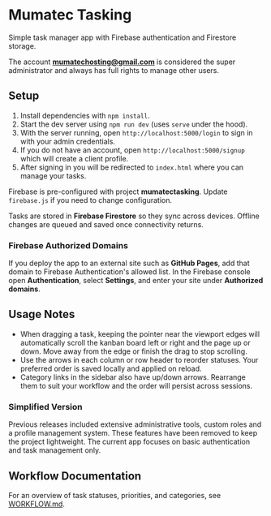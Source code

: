 # Mumatec Tasking

Simple task manager app with Firebase authentication and Firestore storage.

The account **mumatechosting@gmail.com** is considered the super administrator
and always has full rights to manage other users.

## Setup

1. Install dependencies with `npm install`.
2. Start the dev server using `npm run dev` (uses `serve` under the hood).
3. With the server running, open `http://localhost:5000/login` to sign in with
   your admin credentials.
4. If you do not have an account, open `http://localhost:5000/signup` which will
   create a client profile.
5. After signing in you will be redirected to `index.html` where you can manage
   your tasks.

Firebase is pre-configured with project **mumatectasking**. Update `firebase.js`
 if you need to change configuration.

Tasks are stored in **Firebase Firestore** so they sync across devices. Offline
changes are queued and saved once connectivity returns.

### Firebase Authorized Domains

If you deploy the app to an external site such as **GitHub Pages**, add that
domain to Firebase Authentication's allowed list. In the Firebase console open
**Authentication**, select **Settings**, and enter your site under
**Authorized domains**.

## Usage Notes

- When dragging a task, keeping the pointer near the viewport edges will
  automatically scroll the kanban board left or right and the page up or down.
  Move away from the edge or finish the drag to stop scrolling.
- Use the arrows in each column or row header to reorder statuses. Your
  preferred order is saved locally and applied on reload.
- Category links in the sidebar also have up/down arrows. Rearrange them to
  suit your workflow and the order will persist across sessions.

### Simplified Version

Previous releases included extensive administrative tools, custom roles and a
profile management system. These features have been removed to keep the project
lightweight. The current app focuses on basic authentication and task
management only.

## Workflow Documentation
For an overview of task statuses, priorities, and categories, see [WORKFLOW.md](./WORKFLOW.md).
